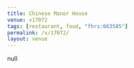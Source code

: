 ```yaml
---
title: Chinese Manor House
venue: v17072
tags: [restaurant, food, "fhrs:663585"]
permalink: /v/17072/
layout: venue
---
```

null